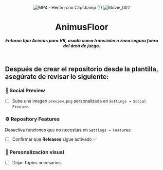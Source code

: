 <header>

![MP4 ‐ Hecho con Clipchamp (1)](https://github.com/user-attachments/assets/24ee1099-06e0-4107-9c9b-cf8b3440f2da)
![Movie_002](https://github.com/user-attachments/assets/9012a12d-dac3-4a94-bbd7-0f12a764b098)

# **AnimusFloor**

_**Entorno tipo Animus para VR, usado como transición o zona segura fuera del área de juego.**_


</header>
   
<footer>
   
## Después de crear el repositorio desde la plantilla, asegúrate de revisar lo siguiente:

### 📸 Social Preview
- [ ] Sube una imagen `preview.png` personalizada en `Settings → Social Preview`.

### ⚙️ Repository Features
Desactiva funciones que no necesitas en `Settings → Features`:

- [ ] Confirmar que **Releases** sigue activado ✅

### 🎨 Personalización visual
- [ ] Dejar Topics necesarios.


</footer>
